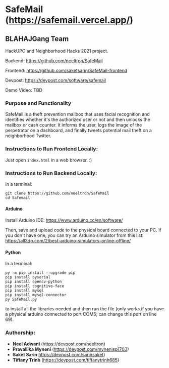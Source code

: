 # SafeMail (https://safemail.vercel.app/)

## BLAHAJGang Team

HackUPC and Neighborhood Hacks 2021 project.

Backend: https://github.com/neeltron/SafeMail

Frontend: https://github.com/saketsarin/SafeMail-frontend

Devpost: https://devpost.com/software/safemail

Demo Video: TBD

### Purpose and Functionality
SafeMail is a theft prevention mailbox that uses facial recognition and identifies whether it's the authorized user or not and then unlocks the mailbox or cash counter. It informs the user, logs the image of the perpetrator on a dashboard, and finally tweets potential mail theft on a neighborhood Twitter.

### Instructions to Run Frontend Locally:
Just open ```index.html``` in a web browser. :)

### Instructions to Run Backend Locally:

In a terminal:
```
git clone https://github.com/neeltron/SafeMail
cd Safemail
```

#### Arduino

Install Arduino IDE: https://www.arduino.cc/en/software/

Then, save and upload code to the physical board connected to your PC. If you don't have one, you can try an Arduino simulator from this list: https://all3dp.com/2/best-arduino-simulators-online-offline/

#### Python

In a terminal: 
```
py -m pip install --upgrade pip
pip install pyserial 
pip install opencv-python
pip install cognitive-face
pip install mysql
pip install mysql-connector
py SafeMail.py

```
to install all the libraries needed and then run the file (only works if you have a physical arduino connected to port COM5; can change this port on line 69).

### Authorship:
* **Neel Adwani** (https://devpost.com/neeltron)
* **Pravallika Myneni** (https://devpost.com/mynenisp1703)
* **Saket Sarin** https://devpost.com/sarinsaket)
* **Tiffany Trinh** (https://devpost.com/tiffanytrinh685)
